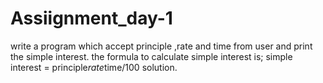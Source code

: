 # Assiignment_day-1
write a program which accept principle ,rate and time from user and print the simple interest. the formula to calculate simple interest is; simple interest = principle*rate*time/100 solution.
